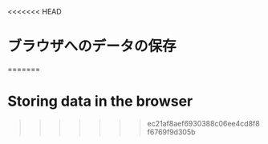 
<<<<<<< HEAD
# ブラウザへのデータの保存
=======
# Storing data in the browser
>>>>>>> ec21af8aef6930388c06ee4cd8f8f6769f9d305b
